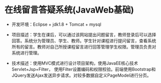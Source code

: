 # 在线留言答疑系统(JavaWeb基础)

- 开发环境：Eclipse + jdk1.8 + Tomcat + mysql

- 项目描述：学生在课后，可以通过该网站提出问题留言，教师登录后可以选择回答。系统分为管理员、学生、教师。学生针对课程进行提问留言，查看系统所有的留言。教师对自己所授课程留言进行回答管理学生权限。管理员负责对系统进行管理。

- 技术描述：使用MVC模式进行设计项目架构，使用JavaEE核心技术Servlet+Jsp+Filter， 使用Filter设置编码和权限校验。前端使用Bootstrap和JQuery发送Ajax发送异步请求。对较多数据自定义PageModel进行分页。

